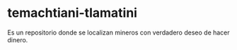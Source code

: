 # temachtiani-tlamatini
Es un repositorio donde se localizan mineros con verdadero deseo de hacer dinero.

